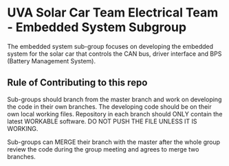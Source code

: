 # UVA Solar Car Team Electrical Team - Embedded System Subgroup
The embedded system sub-group focuses on developing the embedded system for the solar car that controls the CAN bus, driver interface and BPS (Battery Management System). 

## Rule of Contributing to this repo ##
Sub-groups should branch from the master branch and work on developing the code in their own branches. The developing code should be on their own local working files. Repository in each branch should ONLY contain the latest WORKABLE software. DO NOT PUSH THE FILE UNLESS IT IS WORKING. 

Sub-groups can MERGE their branch with the master after the whole group review the code during the group meeting and agrees to merge two branches.